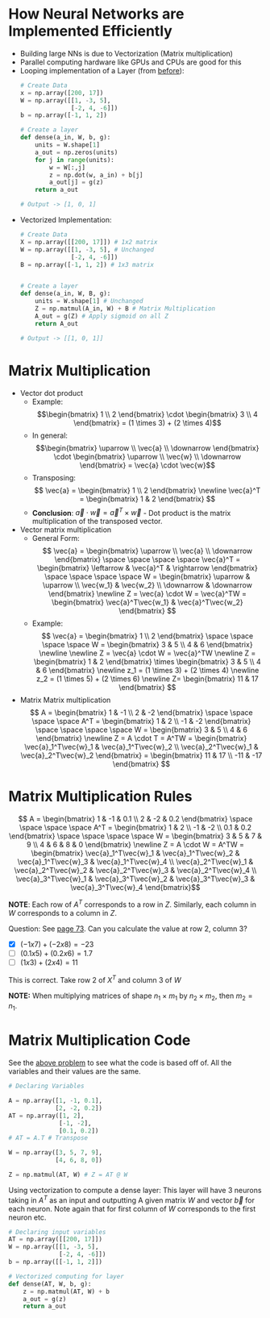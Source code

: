 # How Neural Networks are Implemented Efficiently
* Building large NNs is due to Vectorization (Matrix multiplication)
* Parallel computing hardware like GPUs and CPUs are good for this
* Looping implementation of a Layer (from [before](4-NeuralNetworkInPython.md#general-implementation-of-forward-propagation)):
    ```python
    # Create Data
    x = np.array([200, 17])
    W = np.array([[1, -3, 5],
                  [-2, 4, -6]])
    b = np.array([-1, 1, 2])

    # Create a layer
    def dense(a_in, W, b, g):
        units = W.shape[1]
        a_out = np.zeros(units)
        for j in range(units):
            w = W[:,j]
            z = np.dot(w, a_in) + b[j]
            a_out[j] = g(z)
        return a_out

    # Output -> [1, 0, 1]
    ```
* Vectorized Implementation:
    ```python
    # Create Data
    X = np.array([[200, 17]]) # 1x2 matrix
    W = np.array([[1, -3, 5], # Unchanged
                  [-2, 4, -6]])
    B = np.array([-1, 1, 2]) # 1x3 matrix


    # Create a layer
    def dense(a_in, W, B, g):
        units = W.shape[1] # Unchanged
        Z = np.matmul(A_in, W) + B # Matrix Multiplication
        A_out = g(Z) # Apply sigmoid on all Z
        return A_out

    # Output -> [[1, 0, 1]]
    ```

# Matrix Multiplication
* Vector dot product
    * Example:
        $$\begin{bmatrix} 1 \\ 2 \end{bmatrix} \cdot \begin{bmatrix} 3 \\ 4 \end{bmatrix} = (1 \times 3) + (2 \times 4)$$
    * In general:
        $$\begin{bmatrix} \uparrow \\ \vec{a} \\ \downarrow \end{bmatrix} \cdot \begin{bmatrix} \uparrow \\ \vec{w} \\ \downarrow \end{bmatrix} = \vec{a} \cdot \vec{w}$$
    * Transposing:
        $$ \vec{a} = \begin{bmatrix} 1 \\ 2 \end{bmatrix} \newline \vec{a}^T = \begin{bmatrix} 1 & 2 \end{bmatrix} $$
    * **Conclusion**: $\vec{a} \cdot \vec{w} = \vec{a}^T \times \vec{w}$ - Dot product is the matrix multiplication of the transposed vector.
* Vector matrix multiplication
    * General Form:
        $$ \vec{a} = \begin{bmatrix} \uparrow \\ \vec{a} \\ \downarrow \end{bmatrix} \space \space \space \space \vec{a}^T = \begin{bmatrix} \leftarrow & \vec{a}^T & \rightarrow \end{bmatrix} \space \space \space \space W = \begin{bmatrix} \uparrow & \uparrow \\ \vec{w_1} & \vec{w_2} \\ \downarrow & \downarrow \end{bmatrix} \newline Z = \vec{a} \cdot W = \vec{a}^TW = \begin{bmatrix} \vec{a}^T\vec{w_1} & \vec{a}^T\vec{w_2} \end{bmatrix} $$
    * Example:
        $$ \vec{a} = \begin{bmatrix} 1 \\ 2 \end{bmatrix} \space \space \space \space W = \begin{bmatrix} 3 & 5 \\ 4 & 6 \end{bmatrix} \newline \newline Z = \vec{a} \cdot W = \vec{a}^TW \newline Z = \begin{bmatrix} 1 & 2 \end{bmatrix} \times \begin{bmatrix} 3 & 5 \\ 4 & 6 \end{bmatrix} \newline z_1 = (1 \times 3) + (2 \times 4) \newline z_2 = (1 \times 5) + (2 \times 6) \newline Z= \begin{bmatrix} 11 & 17 \end{bmatrix} $$
* Matrix Matrix multiplication
    $$ A = \begin{bmatrix} 1 & -1 \\ 2 & -2 \end{bmatrix} \space \space \space \space A^T = \begin{bmatrix} 1 & 2 \\ -1 & -2 \end{bmatrix} \space \space \space \space W = \begin{bmatrix} 3 & 5 \\ 4 & 6 \end{bmatrix} \newline Z = A \cdot T = A^TW = \begin{bmatrix} \vec{a}_1^T\vec{w}_1 & \vec{a}_1^T\vec{w}_2 \\ \vec{a}_2^T\vec{w}_1 & \vec{a}_2^T\vec{w}_2 \end{bmatrix} = \begin{bmatrix} 11 & 17 \\ -11 & -17 \end{bmatrix} $$

# Matrix Multiplication Rules
$$ A = \begin{bmatrix} 1 & -1 & 0.1 \\ 2 & -2 & 0.2 \end{bmatrix} \space \space \space \space A^T = \begin{bmatrix} 1 & 2 \\ -1 & -2 \\ 0.1 & 0.2 \end{bmatrix} \space \space \space \space W = \begin{bmatrix} 3 & 5 & 7 & 9 \\ 4 & 6 & 8 & 0 \end{bmatrix} \newline Z = A \cdot W = A^TW = \begin{bmatrix} \vec{a}_1^T\vec{w}_1 & \vec{a}_1^T\vec{w}_2 & \vec{a}_1^T\vec{w}_3 & \vec{a}_1^T\vec{w}_4 \\ \vec{a}_2^T\vec{w}_1 & \vec{a}_2^T\vec{w}_2 & \vec{a}_2^T\vec{w}_3 & \vec{a}_2^T\vec{w}_4 \\ \vec{a}_3^T\vec{w}_1 & \vec{a}_3^T\vec{w}_2 & \vec{a}_3^T\vec{w}_3 & \vec{a}_3^T\vec{w}_4 \end{bmatrix}$$

**NOTE**: Each row of $A^T$ corresponds to a row in $Z$. Similarly, each column in $W$ corresponds to a column in $Z$.

Question: See [page 73](Lecture.pdf). Can you calculate the value at row 2, column 3?

* [x] $(-1 x 7) + (-2 x 8) = -23$
* [ ] $(0.1 x 5) + (0.2 x 6) = 1.7$
* [ ] $(1 x 3) + (2 x 4) = 11$

This is correct. Take row 2 of $X^T$ and column 3 of $W$

**NOTE:** When multiplying matrices of shape $n_1 \times m_1$ by $n_2 \times m_2$, then $m_2 = n_1$.

# Matrix Multiplication Code
See the [above problem](#matrix-multiplication-rules) to see what the code is based off of. All the variables and their values are the same.

```python
# Declaring Variables

A = np.array([1, -1, 0.1],
             [2, -2, 0.2])
AT = np.array([1, 2],
              [-1, -2],
              [0.1, 0.2])
# AT = A.T # Transpose

W = np.array([3, 5, 7, 9],
             [4, 6, 8, 0])

Z = np.matmul(AT, W) # Z = AT @ W
```

Using vectorization to compute a dense layer: This layer will have 3 neurons taking in $A^T$ as an input and outputting A given matrix $W$ and vector $\vec{b}$ for each neuron. Note again that for first column of $W$ corresponds to the first neuron etc.

```python
# Declaring input variables
AT = np.array([[200, 17]])
W = np.array([[1, -3, 5],
              [-2, 4, -6]])
b = np.array([[-1, 1, 2]])

# Vectorized computing for layer
def dense(AT, W, b, g):
    z = np.matmul(AT, W) + b
    a_out = g(z)
    return a_out
```